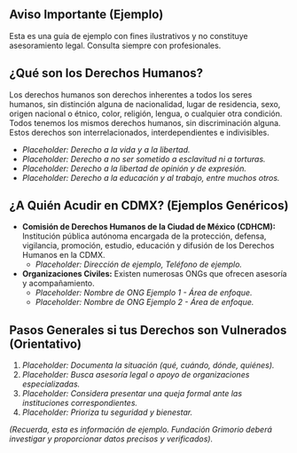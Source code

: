 
## **Aviso Importante (Ejemplo)**
Esta es una guía de ejemplo con fines ilustrativos y no constituye asesoramiento legal. Consulta siempre con profesionales.

## ¿Qué son los Derechos Humanos?
Los derechos humanos son derechos inherentes a todos los seres humanos, sin distinción alguna de nacionalidad, lugar de residencia, sexo, origen nacional o étnico, color, religión, lengua, o cualquier otra condición. Todos tenemos los mismos derechos humanos, sin discriminación alguna. Estos derechos son interrelacionados, interdependientes e indivisibles.

- _Placeholder: Derecho a la vida y a la libertad._
- _Placeholder: Derecho a no ser sometido a esclavitud ni a torturas._
- _Placeholder: Derecho a la libertad de opinión y de expresión._
- _Placeholder: Derecho a la educación y al trabajo, entre muchos otros._

## ¿A Quién Acudir en CDMX? (Ejemplos Genéricos)
- **Comisión de Derechos Humanos de la Ciudad de México (CDHCM):** Institución pública autónoma encargada de la protección, defensa, vigilancia, promoción, estudio, educación y difusión de los Derechos Humanos en la CDMX.
  - _Placeholder: Dirección de ejemplo, Teléfono de ejemplo._
- **Organizaciones Civiles:** Existen numerosas ONGs que ofrecen asesoría y acompañamiento.
  - _Placeholder: Nombre de ONG Ejemplo 1 - Área de enfoque._
  - _Placeholder: Nombre de ONG Ejemplo 2 - Área de enfoque._

## Pasos Generales si tus Derechos son Vulnerados (Orientativo)
1. _Placeholder: Documenta la situación (qué, cuándo, dónde, quiénes)._
2. _Placeholder: Busca asesoría legal o apoyo de organizaciones especializadas._
3. _Placeholder: Considera presentar una queja formal ante las instituciones correspondientes._
4. _Placeholder: Prioriza tu seguridad y bienestar._

*(Recuerda, esta es información de ejemplo. Fundación Grimorio deberá investigar y proporcionar datos precisos y verificados).*
